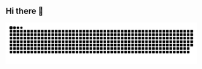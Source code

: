 ## Hi there 👋

<p align="center">
  <img src="https://github.com/ThreatHunterSec/ThreatHunterSec/blob/main/dist/github-contribution-grid-snake-pacman.svg" alt="Animação Pac-Man das Contribuições">
</p>
<!--
**ThreatHunterSec/ThreatHunterSec** is a ✨ _special_ ✨ repository because its `README.md` (this file) appears on your GitHub profile.

Here are some ideas to get you started:

- 🔭 I’m currently working on ...
- 🌱 I’m currently learning ...
- 👯 I’m looking to collaborate on ...
- 🤔 I’m looking for help with ...
- 💬 Ask me about ...
- 📫 How to reach me: ...
- 😄 Pronouns: ...
- ⚡ Fun fact: ...
-->
